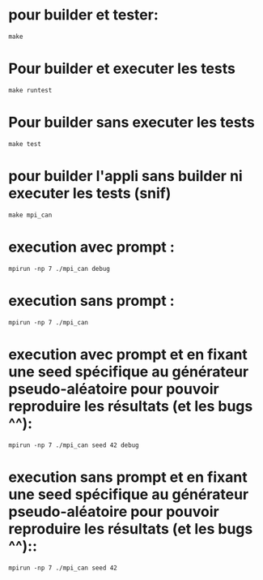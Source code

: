 # pour builder et tester:
```
make
```

# Pour builder et executer les tests
```
make runtest
```

# Pour builder sans executer les tests
```
make test
```

# pour builder l'appli sans builder ni executer les tests (snif)
```
make mpi_can
```

# execution avec prompt :
```
mpirun -np 7 ./mpi_can debug
```

# execution sans prompt :
```
mpirun -np 7 ./mpi_can
```

# execution avec prompt et en fixant une seed spécifique au générateur pseudo-aléatoire pour pouvoir reproduire les résultats (et les bugs ^^):
```
mpirun -np 7 ./mpi_can seed 42 debug
```

# execution sans prompt et en fixant une seed spécifique au générateur pseudo-aléatoire pour pouvoir reproduire les résultats (et les bugs ^^)::
```
mpirun -np 7 ./mpi_can seed 42
```
